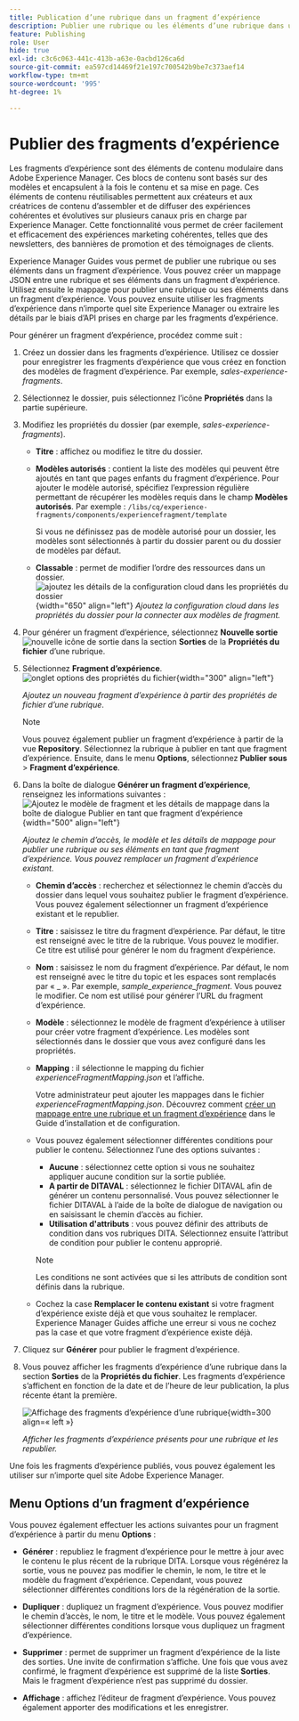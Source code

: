 ```yaml
---
title: Publication d’une rubrique dans un fragment d’expérience
description: Publier une rubrique ou les éléments d’une rubrique dans un fragment d’expérience dans AEM Guides.  Découvrez comment afficher les fragments d’expérience présents pour une rubrique et les republier.
feature: Publishing
role: User
hide: true
exl-id: c3c6c063-441c-413b-a63e-0acbd126ca6d
source-git-commit: ea597cd14469f21e197c700542b9be7c373aef14
workflow-type: tm+mt
source-wordcount: '995'
ht-degree: 1%

---
```


# Publier des fragments d’expérience

Les fragments d’expérience sont des éléments de contenu modulaire dans Adobe Experience Manager. Ces blocs de contenu sont basés sur des modèles et encapsulent à la fois le contenu et sa mise en page. Ces éléments de contenu réutilisables permettent aux créateurs et aux créatrices de contenu d’assembler et de diffuser des expériences cohérentes et évolutives sur plusieurs canaux pris en charge par Experience Manager. Cette fonctionnalité vous permet de créer facilement et efficacement des expériences marketing cohérentes, telles que des newsletters, des bannières de promotion et des témoignages de clients.

Experience Manager Guides vous permet de publier une rubrique ou ses éléments dans un fragment d’expérience. Vous pouvez créer un mappage JSON entre une rubrique et ses éléments dans un fragment d’expérience. Utilisez ensuite le mappage pour publier une rubrique ou ses éléments dans un fragment d’expérience. Vous pouvez ensuite utiliser les fragments d’expérience dans n’importe quel site Experience Manager ou extraire les détails par le biais d’API prises en charge par les fragments d’expérience.




Pour générer un fragment d’expérience, procédez comme suit :


1. Créez un dossier dans les fragments d’expérience. Utilisez ce dossier pour enregistrer les fragments d’expérience que vous créez en fonction des modèles de fragment d’expérience. Par exemple, *sales-experience-fragments*.
1. Sélectionnez le dossier, puis sélectionnez l’icône **Propriétés** dans la partie supérieure.
1. Modifiez les propriétés du dossier (par exemple, *sales-experience-fragments*).


   * **Titre** : affichez ou modifiez le titre du dossier.

   * **Modèles autorisés** : contient la liste des modèles qui peuvent être ajoutés en tant que pages enfants du fragment d’expérience. Pour ajouter le modèle autorisé, spécifiez l’expression régulière permettant de récupérer les modèles requis dans le champ **Modèles autorisés**.
Par exemple :
     `/libs/cq/experience-fragments/components/experiencefragment/template`

     Si vous ne définissez pas de modèle autorisé pour un dossier, les modèles sont sélectionnés à partir du dossier parent ou du dossier de modèles par défaut.
   * **Classable** : permet de modifier l’ordre des ressources dans un dossier.
     ![ajoutez les détails de la configuration cloud dans les propriétés du dossier](images/experience-fragment-folder-properties.png){width="650" align="left"}
     *Ajoutez la configuration cloud dans les propriétés du dossier pour la connecter aux modèles de fragment.*
1. Pour générer un fragment d’expérience, sélectionnez **Nouvelle sortie** ![nouvelle icône de sortie](./images/Add_icon.svg) dans la section **Sorties** de la **Propriétés du fichier** d’une rubrique.
1. Sélectionnez **Fragment d’expérience**.\
   ![onglet options des propriétés du fichier](./images/file-properties-outputs.png){width="300" align="left"}

   *Ajoutez un nouveau fragment d’expérience à partir des propriétés de fichier d’une rubrique*.

   >[!NOTE]
   >
   > Vous pouvez également publier un fragment d’expérience à partir de la vue **Repository**. Sélectionnez la rubrique à publier en tant que fragment d’expérience. Ensuite, dans le menu **Options**, sélectionnez **Publier sous** > **Fragment d’expérience**.

1. Dans la boîte de dialogue **Générer un fragment d’expérience**, renseignez les informations suivantes :
   ![Ajoutez le modèle de fragment et les détails de mappage dans la boîte de dialogue Publier en tant que fragment d’expérience](images/experience-fragment-generate.png){width="500" align="left"}

   *Ajoutez le chemin d’accès, le modèle et les détails de mappage pour publier une rubrique ou ses éléments en tant que fragment d’expérience. Vous pouvez remplacer un fragment d’expérience existant.*

   * **Chemin d’accès** : recherchez et sélectionnez le chemin d’accès du dossier dans lequel vous souhaitez publier le fragment d’expérience. Vous pouvez également sélectionner un fragment d’expérience existant et le republier.
   * **Titre** : saisissez le titre du fragment d’expérience. Par défaut, le titre est renseigné avec le titre de la rubrique. Vous pouvez le modifier. Ce titre est utilisé pour générer le nom du fragment d’expérience.
   * **Nom** : saisissez le nom du fragment d’expérience. Par défaut, le nom est renseigné avec le titre du topic et les espaces sont remplacés par « _ ». Par exemple, *sample_experience_fragment*. Vous pouvez le modifier. Ce nom est utilisé pour générer l’URL du fragment d’expérience.
   * **Modèle** : sélectionnez le modèle de fragment d’expérience à utiliser pour créer votre fragment d’expérience. Les modèles sont sélectionnés dans le dossier que vous avez configuré dans les propriétés.
   * **Mapping** : il sélectionne le mapping du fichier *experienceFragmentMapping.json* et l’affiche.



     Votre administrateur peut ajouter les mappages dans le fichier *experienceFragmentMapping.json*.  Découvrez comment [créer un mappage entre une rubrique et un fragment d’expérience](/help/product-guide/cs-install-guide/conf-experience-fragment-mapping-cs.md) dans le Guide d’installation et de configuration.

   * Vous pouvez également sélectionner différentes conditions pour publier le contenu.  Sélectionnez l’une des options suivantes :


      * **Aucune** : sélectionnez cette option si vous ne souhaitez appliquer aucune condition sur la sortie publiée.
      * **A partir de DITAVAL** : sélectionnez le fichier DITAVAL afin de générer un contenu personnalisé. Vous pouvez sélectionner le fichier DITAVAL à l’aide de la boîte de dialogue de navigation ou en saisissant le chemin d’accès au fichier.
      * **Utilisation d&#39;attributs** : vous pouvez définir des attributs de condition dans vos rubriques DITA. Sélectionnez ensuite l’attribut de condition pour publier le contenu approprié.

     >[!NOTE]
     > 
     >Les conditions ne sont activées que si les attributs de condition sont définis dans la rubrique.


   * Cochez la case **Remplacer le contenu existant** si votre fragment d’expérience existe déjà et que vous souhaitez le remplacer. Experience Manager Guides affiche une erreur si vous ne cochez pas la case et que votre fragment d’expérience existe déjà.
1. Cliquez sur **Générer** pour publier le fragment d’expérience.
1. Vous pouvez afficher les fragments d’expérience d’une rubrique dans la section **Sorties** de la **Propriétés du fichier**. Les fragments d’expérience s’affichent en fonction de la date et de l’heure de leur publication, la plus récente étant la première.

   ![Affichage des fragments d’expérience d’une rubrique](images/experience-fragment-outputs.png){width=300 align=« left »}

   *Afficher les fragments d’expérience présents pour une rubrique et les republier.*




Une fois les fragments d’expérience publiés, vous pouvez également les utiliser sur n’importe quel site Adobe Experience Manager.


## Menu Options d’un fragment d’expérience

Vous pouvez également effectuer les actions suivantes pour un fragment d’expérience à partir du menu **Options** :

* **Générer** : republiez le fragment d’expérience pour le mettre à jour avec le contenu le plus récent de la rubrique DITA. Lorsque vous régénérez la sortie, vous ne pouvez pas modifier le chemin, le nom, le titre et le modèle du fragment d’expérience. Cependant, vous pouvez sélectionner différentes conditions lors de la régénération de la sortie.

* **Dupliquer** : dupliquez un fragment d’expérience. Vous pouvez modifier le chemin d’accès, le nom, le titre et le modèle. Vous pouvez également sélectionner différentes conditions lorsque vous dupliquez un fragment d’expérience.

* **Supprimer** : permet de supprimer un fragment d’expérience de la liste des sorties. Une invite de confirmation s’affiche. Une fois que vous avez confirmé, le fragment d’expérience est supprimé de la liste **Sorties**. Mais le fragment d’expérience n’est pas supprimé du dossier.

* **Affichage** : affichez l’éditeur de fragment d’expérience. Vous pouvez également apporter des modifications et les enregistrer.

